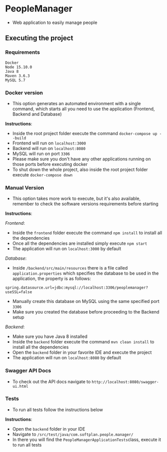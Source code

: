 # PeopleManager

- Web application to easily manage people

## Executing the project

### Requirements

```
Docker
Node 15.10.0
Java 8
Maven 3.6.3
MySQL 5.7
```

### Docker version

- This option generates an automated environment with a single command, which starts all you need to use the application (Frontend, Backend and Database)

**Instructions**:

- Inside the root project folder execute the command `docker-compose up --build`
- Frontend will run on `localhost:3000`
- Backend will run on `localhost:8080`
- MySQL will run on port `3306`
- Please make sure you don't have any other applications running on those ports before executing docker
- To shut down the whole project, also inside the root project folder execute `docker-compose down`

### Manual Version

- This option takes more work to execute, but it's also available, remember to check the software versions requirements before starting

**Instructions**:

_Frontend_:

- Inside the `frontend` folder execute the command `npm install` to install all the dependencies
- Once all the dependencies are installed simply execute `npm start`
- The application will run on `localhost:3000` by default

_Database_:

- Inside `/backend/src/main/resources` there is a file called `application.properties` which specifies the database to be used in the application, the property is as follows:

```
spring.datasource.url=jdbc:mysql://localhost:3306/peoplemanager?useSSL=false
```

- Manually create this database on MySQL using the same specified port `3306`
- Make sure you created the database before proceeding to the Backend setup

_Backend_:

- Make sure you have Java 8 installed
- Inside the `backend` folder execute the command `mvn clean install` to install all the dependencies
- Open the `backend` folder in your favorite IDE and execute the project
- The application will run on `localhost:8080` by default

### Swagger API Docs

- To check out the API docs navigate to `http://localhost:8080/swagger-ui.html`

### Tests

- To run all tests follow the instructions below

**Instructions**:

- Open the `backend` folder in your IDE
- Navigate to `/src/test/java/com.softplan.people.manager/`
- In there you will find the `PeopleManagerApplicationTests`class, execute it to run all tests
